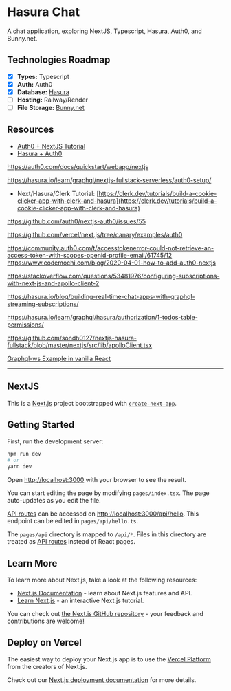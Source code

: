 # Hasura Chat

A chat application, exploring NextJS, Typescript, Hasura, Auth0, and Bunny.net.

## Technologies Roadmap

* [x] **Types:** Typescript
* [x] **Auth:** Auth0
* [x] **Database:** [Hasura](https://hasura.io)
* [ ] **Hosting:** Railway/Render
* [ ] **File Storage:** [Bunny.net](https://bunny.net/)

## Resources
* [Auth0 + NextJS Tutorial](https://auth0.com/blog/ultimate-guide-nextjs-authentication-auth0/)
* [Hasura + Auth0](https://hasura.io/learn/graphql/hasura-authentication/integrations/auth0/)

https://auth0.com/docs/quickstart/webapp/nextjs

https://hasura.io/learn/graphql/nextjs-fullstack-serverless/auth0-setup/

* Next/Hasura/Clerk Tutorial: [https://clerk.dev/tutorials/build-a-cookie-clicker-app-with-clerk-and-hasura](https://clerk.dev/tutorials/build-a-cookie-clicker-app-with-clerk-and-hasura)

https://github.com/auth0/nextjs-auth0/issues/55

https://github.com/vercel/next.js/tree/canary/examples/auth0

https://community.auth0.com/t/accesstokenerror-could-not-retrieve-an-access-token-with-scopes-openid-profile-email/61745/12
https://www.codemochi.com/blog/2020-04-01-how-to-add-auth0-nextjs

https://stackoverflow.com/questions/53481976/configuring-subscriptions-with-next-js-and-apollo-client-2

https://hasura.io/blog/building-real-time-chat-apps-with-graphql-streaming-subscriptions/

https://hasura.io/learn/graphql/hasura/authorization/1-todos-table-permissions/

https://github.com/sondh0127/nextjs-hasura-fullstack/blob/master/nextjs/src/lib/apolloClient.tsx

[Graphql-ws Example in vanilla React](https://github.com/enisdenjo/graphql-ws/discussions/232)

---

## NextJS

This is a [Next.js](https://nextjs.org/) project bootstrapped with [`create-next-app`](https://github.com/vercel/next.js/tree/canary/packages/create-next-app).

## Getting Started

First, run the development server:

```bash
npm run dev
# or
yarn dev
```

Open [http://localhost:3000](http://localhost:3000) with your browser to see the result.

You can start editing the page by modifying `pages/index.tsx`. The page auto-updates as you edit the file.

[API routes](https://nextjs.org/docs/api-routes/introduction) can be accessed on [http://localhost:3000/api/hello](http://localhost:3000/api/hello). This endpoint can be edited in `pages/api/hello.ts`.

The `pages/api` directory is mapped to `/api/*`. Files in this directory are treated as [API routes](https://nextjs.org/docs/api-routes/introduction) instead of React pages.

## Learn More

To learn more about Next.js, take a look at the following resources:

- [Next.js Documentation](https://nextjs.org/docs) - learn about Next.js features and API.
- [Learn Next.js](https://nextjs.org/learn) - an interactive Next.js tutorial.

You can check out [the Next.js GitHub repository](https://github.com/vercel/next.js/) - your feedback and contributions are welcome!

## Deploy on Vercel

The easiest way to deploy your Next.js app is to use the [Vercel Platform](https://vercel.com/new?utm_medium=default-template&filter=next.js&utm_source=create-next-app&utm_campaign=create-next-app-readme) from the creators of Next.js.

Check out our [Next.js deployment documentation](https://nextjs.org/docs/deployment) for more details.
